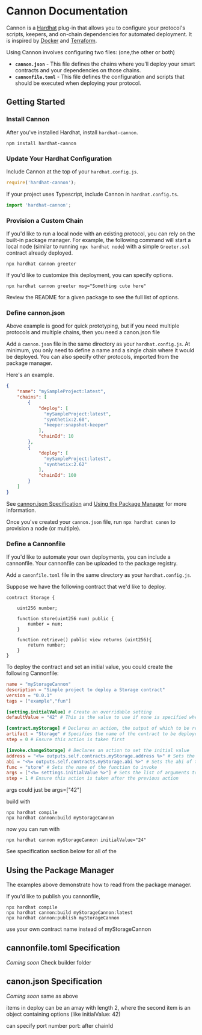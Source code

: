 # Cannon Documentation

Cannon is a [Hardhat](https://hardhat.org/]) plug-in that allows you to configure your protocol's scripts, keepers, and on-chain dependencies for automated deployment. It is inspired by [Docker](https://www.docker.com/) and [Terraform](https://www.terraform.io/).

Using Cannon involves configuring two files: (one,the other or both)
* **`cannon.json`** - This file defines the chains where you'll deploy your smart contracts and your dependencies on those chains.
* **`cannonfile.toml`** - This file defines the configuration and scripts that should be executed when deploying your protocol.

## Getting Started

### Install Cannon

After you've installed Hardhat, install `hardhat-cannon`.
```
npm install hardhat-cannon
```

### Update Your Hardhat Configuration

Include Cannon at the top of your `hardhat.config.js`.
```js
require('hardhat-cannon');
```

If your project uses Typescript, include Cannon in `hardhat.config.ts`.
```ts
import 'hardhat-cannon';
```

### Provision a Custom Chain

If you'd like to run a local node with an existing protocol, you can rely on the built-in package manager. For example, the following command will start a local node (similar to running `npx hardhat node`) with a simple `Greeter.sol` contract already deployed.

```
npx hardhat cannon greeter 
```

If you'd like to customize this deployment, you can specify options.

```
npx hardhat cannon greeter msg="Something cute here"
```

Review the README for a given package to see the full list of options.

### Define cannon.json

Above example is good for quick prototyping, but if you need multiple protocols and multiple chains, then you need a canon.json file

Add a `cannon.json` file in the same directory as your `hardhat.config.js`. At minimum, you only need to define a name and a single chain where it would be deployed. You can also specify other protocols, imported from the package manager.

Here's an example. 
```json
{
    "name": "mySampleProject:latest",
    "chains": [
        {
            "deploy": [
              "mySampleProject:latest",
              "synthetix:2.60",
              "keeper:snapshot-keeper"
            ],
            "chainId": 10
        },
        {
            "deploy": [
              "mySampleProject:latest",
              "synthetix:2.62"
            ],
            "chainId": 100
        }
    ]
}
```

See [cannon.json Specification](#canonjson-specification) and [Using the Package Manager](#using-the-package-manager) for more information.

Once you've created your `cannon.json` file, run `npx hardhat canon` to provision a node (or multiple).

### Define a Cannonfile

If you'd like to automate your own deployments, you can include a cannonfile. Your cannonfile can be uploaded to the package registry.

Add a `canonfile.toml` file in the same directory as your `hardhat.config.js`.

Suppose we have the following contract that we'd like to deploy.
```solidity
contract Storage {

    uint256 number;

    function store(uint256 num) public {
        number = num;
    }

    function retrieve() public view returns (uint256){
        return number;
    }
}
```

To deploy the contract and set an initial value, you could create the following Cannonfile:
```toml
name = "myStorageCannon"
description = "Simple project to deploy a Storage contract"
version = "0.0.1"
tags = ["example","fun"]

[setting.initialValue] # Create an overridable setting
defaultValue = "42" # This is the value to use if none is specified when the function is invoked.

[contract.myStorage] # Declares an action, the output of which to be referenced below as outputs.self.contracts.myStorage
artifact = "Storage" # Specifies the name of the contract to be deployed
step = 0 # Ensure this action is taken first

[invoke.changeStorage] # Declares an action to set the initial value
address = "<%= outputs.self.contracts.myStorage.address %>" # Sets the address of the contract to invoke
abi = "<%= outputs.self.contracts.myStorage.abi %>" # Sets the abi of the contract to invoke
func = "store" # Sets the name of the function to invoke
args = ["<%= settings.initialValue %>"] # Sets the list of arguments to pass to the function
step = 1 # Ensure this action is taken after the previous action
```

args could just be args=["42"]

build with 
```
npx hardhat compile
npx hardhat cannon:build myStorageCannon
```

now you can run with
```
npx hardhat cannon myStorageCannon initialValue="24"
```

See specification section below for all of the 


## Using the Package Manager

The examples above demonstrate how to read from the package manager.

If you'd like to publish you cannonfile,

```
npx hardhat compile
npx hardhat cannon:build myStorageCannon:latest
npx hardhat cannon:publish myStorageCannon
```

use your own contract name instead of myStorageCannon

## cannonfile.toml Specification

_Coming soon_
Check builder folder

## canon.json Specification

_Coming soon_
same as above

items in deploy can be an array with length 2, where the second item is an object containing options (like initialValue: 42)

can specify port number
port: after chainId
